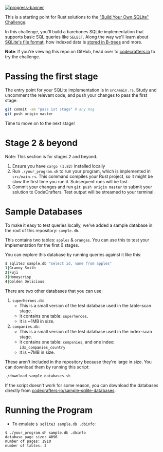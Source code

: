 [![progress-banner](https://backend.codecrafters.io/progress/sqlite/b3b12e89-a536-4604-be71-ddd7dab3056e)](https://app.codecrafters.io/users/codecrafters-bot?r=2qF)

This is a starting point for Rust solutions to the
["Build Your Own SQLite" Challenge](https://codecrafters.io/challenges/sqlite).

In this challenge, you'll build a barebones SQLite implementation that supports
basic SQL queries like `SELECT`. Along the way we'll learn about
[SQLite's file format](https://www.sqlite.org/fileformat.html), how indexed data
is
[stored in B-trees](https://jvns.ca/blog/2014/10/02/how-does-sqlite-work-part-2-btrees/)
and more.

**Note**: If you're viewing this repo on GitHub, head over to
[codecrafters.io](https://codecrafters.io) to try the challenge.

# Passing the first stage

The entry point for your SQLite implementation is in `src/main.rs`. Study and
uncomment the relevant code, and push your changes to pass the first stage:

```sh
git commit -am "pass 1st stage" # any msg
git push origin master
```

Time to move on to the next stage!

# Stage 2 & beyond

Note: This section is for stages 2 and beyond.

1. Ensure you have `cargo (1.82)` installed locally
2. Run `./your_program.sh` to run your program, which is implemented in
   `src/main.rs`. This command compiles your Rust project, so it might be slow
   the first time you run it. Subsequent runs will be fast.
3. Commit your changes and run `git push origin master` to submit your solution
   to CodeCrafters. Test output will be streamed to your terminal.

# Sample Databases

To make it easy to test queries locally, we've added a sample database in the
root of this repository: `sample.db`.

This contains two tables: `apples` & `oranges`. You can use this to test your
implementation for the first 6 stages.

You can explore this database by running queries against it like this:

```sh
$ sqlite3 sample.db "select id, name from apples"
1|Granny Smith
2|Fuji
3|Honeycrisp
4|Golden Delicious
```

There are two other databases that you can use:

1. `superheroes.db`:
    - This is a small version of the test database used in the table-scan stage.
    - It contains one table: `superheroes`.
    - It is ~1MB in size.
2. `companies.db`:
    - This is a small version of the test database used in the index-scan stage.
    - It contains one table: `companies`, and one index: `idx_companies_country`
    - It is ~7MB in size.

These aren't included in the repository because they're large in size. You can
download them by running this script:

```sh
./download_sample_databases.sh
```

If the script doesn't work for some reason, you can download the databases
directly from
[codecrafters-io/sample-sqlite-databases](https://github.com/codecrafters-io/sample-sqlite-databases).

# Running the Program

- To emulate `$ sqlite3 sample.db .dbinfo`:

```
$ ./your_program.sh sample.db .dbinfo
database page size: 4096
number of pages: 1910
number of tables: 3
```
